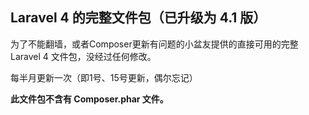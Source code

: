 ## Laravel 4 的完整文件包（已升级为 4.1 版）

为了不能翻墙，或者Composer更新有问题的小盆友提供的直接可用的完整 Laravel 4 文件包，没经过任何修改。

每半月更新一次（即1号、15号更新，偶尔忘记）

**此文件包不含有 Composer.phar 文件。**
